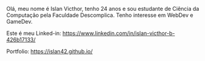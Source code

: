 Olá, meu nome é Islan Victhor, tenho 24 anos e sou estudante de Ciência da Computação pela Faculdade Descomplica. Tenho interesse em WebDev e GameDev.

Este é meu Linked-in: https://www.linkedin.com/in/islan-victhor-b-426b17133/

Portfolio: https://islan42.github.io/
<!---
Islan42/Islan42 is a ✨ special ✨ repository because its `README.md` (this file) appears on your GitHub profile.
You can click the Preview link to take a look at your changes.
--->
